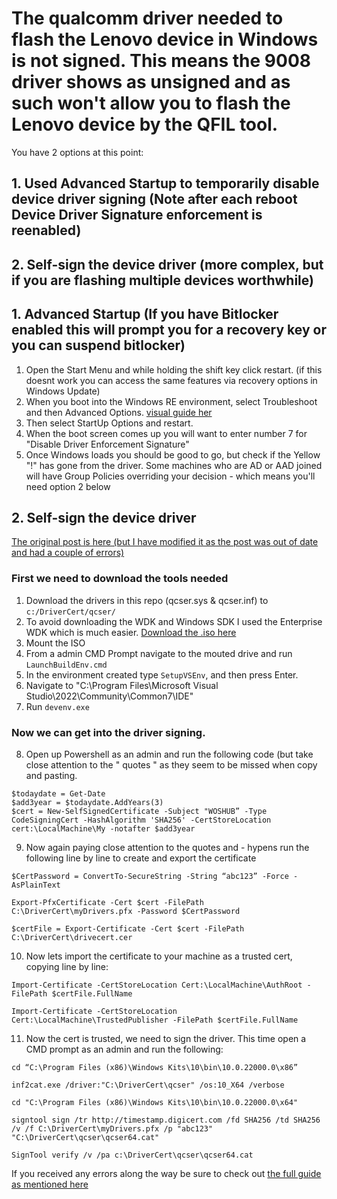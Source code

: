 # The qualcomm driver needed to flash the Lenovo device in Windows is not signed. This means the 9008 driver shows as unsigned and as such won't allow you to flash the Lenovo device by the QFIL tool. #

You have 2 options at this point:

## 1. Used Advanced Startup to temporarily disable device driver signing (Note after each reboot Device Driver Signature enforcement is reenabled) ##
## 2. Self-sign the device driver (more complex, but if you are flashing multiple devices worthwhile) ##

## 1. Advanced Startup (If you have Bitlocker enabled this will prompt you for a recovery key or you can suspend bitlocker) ##
1. Open the Start Menu and while holding the shift key click restart. (if this doesnt work you can access the same features via recovery options in Windows Update)
2. When you boot into the Windows RE environment, select Troubleshoot and then Advanced Options. [visual guide her](https://www.tenforums.com/tutorials/156602-how-enable-disable-driver-signature-enforcement-windows-10-a.html)
3. Then select StartUp Options and restart.
4. When the boot screen comes up you will want to enter number 7 for "Disable Driver Enforcement Signature"
5. Once Windows loads you should be good to go, but check if the Yellow "!" has gone from the driver. Some machines who are AD or AAD joined will have Group Policies overriding your decision - which means you'll need option 2 below

## 2. Self-sign the device driver ##
[The original post is here (but I have modified it as the post was out of date and had a couple of errors)](https://woshub.com/how-to-sign-an-unsigned-driver-for-windows-7-x64/)
### First we need to download the tools needed ###
1. Download the drivers in this repo (qcser.sys & qcser.inf) to `c:/DriverCert/qcser/`
2. To avoid downloading the WDK and Windows SDK I used the Enterprise WDK which is much easier. [Download the .iso here](https://go.microsoft.com/fwlink/?linkid=2271957)
3. Mount the ISO
4. From a admin CMD Prompt navigate to the mouted drive and run `LaunchBuildEnv.cmd`
5. In the environment created type `SetupVSEnv`, and then press Enter.
6. Navigate to "C:\Program Files\Microsoft Visual Studio\2022\Community\Common7\IDE\"
7. Run `devenv.exe`
### Now we can get into the driver signing. ###
8. Open up Powershell as an admin and run the following code (but take close attention to the " quotes " as they seem to be missed when copy and pasting.
```
$todaydate = Get-Date
$add3year = $todaydate.AddYears(3)
$cert = New-SelfSignedCertificate -Subject "WOSHUB” -Type CodeSigningCert -HashAlgorithm 'SHA256' -CertStoreLocation cert:\LocalMachine\My -notafter $add3year
```
9. Now again paying close attention to the quotes and - hypens run the following line by line to create and export the certificate
```
$CertPassword = ConvertTo-SecureString -String “abc123” -Force -AsPlainText
```
```
Export-PfxCertificate -Cert $cert -FilePath C:\DriverCert\myDrivers.pfx -Password $CertPassword
```
```
$certFile = Export-Certificate -Cert $cert -FilePath C:\DriverCert\drivecert.cer
```
10. Now lets import the certificate to your machine as a trusted cert, copying line by line:
```
Import-Certificate -CertStoreLocation Cert:\LocalMachine\AuthRoot -FilePath $certFile.FullName
```
```
Import-Certificate -CertStoreLocation Cert:\LocalMachine\TrustedPublisher -FilePath $certFile.FullName
```
11. Now the cert is trusted, we need to sign the driver. This time open a CMD prompt as an admin and run the following:
```
cd “C:\Program Files (x86)\Windows Kits\10\bin\10.0.22000.0\x86”
```
```
inf2cat.exe /driver:"C:\DriverCert\qcser" /os:10_X64 /verbose
```
```
cd "C:\Program Files (x86)\Windows Kits\10\bin\10.0.22000.0\x64"
```
```
signtool sign /tr http://timestamp.digicert.com /fd SHA256 /td SHA256 /v /f C:\DriverCert\myDrivers.pfx /p "abc123" "C:\DriverCert\qcser\qcser64.cat"
```
```
SignTool verify /v /pa c:\DriverCert\qcser\qcser64.cat
```

If you received any errors along the way be sure to check out [the full guide as mentioned here](https://woshub.com/how-to-sign-an-unsigned-driver-for-windows-7-x64/)
